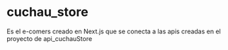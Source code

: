 # cuchau_store
Es el e-comers creado en Next.js que se conecta a las apis creadas en el proyecto de api_cuchauStore
